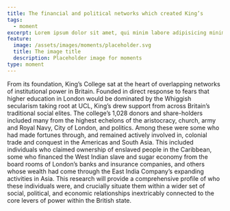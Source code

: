 ```yaml
---
title: The financial and political networks which created King’s
tags:
  - moment
excerpt: Lorem ipsum dolor sit amet, qui minim labore adipisicing minim sint cillum sint consectetur cupidatat.
feature:
  image: /assets/images/moments/placeholder.svg
  title: The image title
  description: Placeholder image for moments
type: moment
---
```


From its foundation, King’s College sat at the heart of overlapping networks of institutional power in Britain. Founded in direct response to fears that higher education in London would be dominated by the Whiggish secularism taking root at UCL, King’s drew support from across Britain’s traditional social elites. The college’s 1,028 donors and share-holders included many from the highest echelons of the aristocracy, church, army and Royal Navy, City of London, and politics. Among these were some who had made fortunes through, and remained actively involved in, colonial trade and conquest in the Americas and South Asia. This included individuals who claimed ownership of enslaved people in the Caribbean, some who financed the West Indian slave and sugar economy from the board rooms of London’s banks and insurance companies, and others whose wealth had come through the East India Company’s expanding activities in Asia. This research will provide a comprehensive profile of who these individuals were, and crucially situate them within a wider set of social, political, and economic relationships inextricably connected to the core levers of power within the British state.

